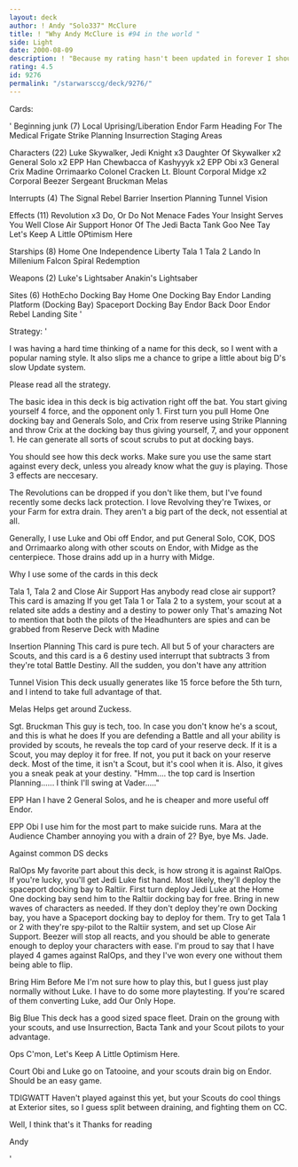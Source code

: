 ```yaml
---
layout: deck
author: ! Andy "Solo337" McClure
title: ! "Why Andy McClure is #94 in the world "
side: Light
date: 2000-08-09
description: ! "Because my rating hasn't been updated in forever I should be like 50th or higher Anyway, here's my newest deck, I love it."
rating: 4.5
id: 9276
permalink: "/starwarsccg/deck/9276/"
---
```

Cards: 

'
Beginning junk (7)
Local Uprising/Liberation
Endor
 Farm
Heading For The Medical Frigate
Strike Planning
Insurrection
Staging Areas

Characters (22)
Luke Skywalker, Jedi Knight x3
Daughter Of Skywalker x2
General Solo x2
EPP Han
Chewbacca of Kashyyyk x2
EPP Obi x3
General Crix Madine
Orrimaarko
Colonel Cracken
Lt. Blount
Corporal Midge x2
Corporal Beezer
Sergeant Bruckman
Melas

Interrupts (4)
The Signal
Rebel Barrier
Insertion Planning
Tunnel Vision

Effects (11)
Revolution x3
Do, Or Do Not
Menace Fades
Your Insight Serves You Well
Close Air Support
Honor Of The Jedi
Bacta Tank
Goo Nee Tay
Let's Keep A Little OPtimism Here

Starships (8)
Home One
Independence
Liberty
Tala 1
Tala 2
Lando In Millenium Falcon
Spiral
Redemption

Weapons (2)
Luke's Lightsaber
Anakin's Lightsaber

Sites (6)
HothEcho Docking Bay
Home One Docking Bay
Endor Landing Platform (Docking Bay)
 Spaceport Docking Bay
Endor Back Door
Endor Rebel Landing Site
'

Strategy: '

I was having a hard time thinking of a name for this deck, so I went with a popular naming style. It also slips me a chance to gripe a little about big D's slow Update system.

Please read all the strategy.

The basic idea in this deck is big activation right off the bat. You start giving yourself 4 force, and the opponent only 1. First turn you pull Home One docking bay and Generals Solo, and Crix from reserve using Strike Planning and throw Crix at the docking bay thus giving yourself, 7, and your opponent 1. He can generate all sorts of scout scrubs to put at docking bays.

You should see how this deck works. Make sure you use the same start against every deck, unless you already know what the guy is playing. Those 3 effects are neccesary.

The Revolutions can be dropped if you don't like them, but I've found recently some decks lack protection. I love Revolving they're Twixes, or your Farm for extra drain. They aren't a big part of the deck, not essential at all.

Generally, I use Luke and Obi off Endor, and put General Solo, COK, DOS and Orrimaarko along with other scouts on Endor, with Midge as the centerpiece. Those drains add up in a hurry with Midge.

Why I use some of the cards in this deck

Tala 1, Tala 2 and Close Air Support Has anybody read close air support? This card is amazing If you get Tala 1 or Tala 2 to a system, your scout at a related site adds a destiny and a destiny to power only That's amazing Not to mention that both the pilots of the Headhunters are spies and can be grabbed from Reserve Deck with Madine

Insertion Planning This card is pure tech. All but 5 of your characters are Scouts, and this card is a 6 destiny used interrupt that subtracts 3 from they're total Battle Destiny. All the sudden, you don't have any attrition

Tunnel Vision This deck usually generates like 15 force before the 5th turn, and I intend to take full advantage of that.

Melas Helps get around Zuckess.

Sgt. Bruckman This guy is tech, too. In case you don't know he's a scout, and this is what he does If you are defending a Battle and all your ability is provided by scouts, he reveals the top card of your reserve deck. If it is a Scout, you may deploy it for free. If not, you put it back on your reserve deck. Most of the time, it isn't a Scout, but it's cool when it is. Also, it gives you a sneak peak at your destiny. "Hmm.... the top card is Insertion Planning...... I think I'll swing at Vader....."

EPP Han I have 2 General Solos, and he is cheaper and more useful off Endor.

EPP Obi I use him for the most part to make suicide runs. Mara at the Audience Chamber annoying you with a drain of 2? Bye, bye Ms. Jade.

Against common DS decks

RalOps My favorite part about this deck, is how strong it is against RalOps. If you're lucky, you'll get Jedi Luke fist hand. Most likely, they'll deploy the spaceport docking bay to Raltiir. First turn deploy Jedi Luke at the Home One docking bay send him to the Raltiir docking bay for free. Bring in new waves of characters as needed. If they don't deploy they're own Docking bay, you have a Spaceport docking bay to deploy for them. Try to get Tala 1 or 2 with they're spy-pilot to the Raltiir system, and set up Close Air Support. Beezer will stop all reacts, and you should be able to generate enough to deploy your characters with ease. I'm proud to say that I have played 4 games against RalOps, and they I've won every one without them being able to flip.

Bring Him Before Me
I'm not sure how to play this, but I guess just play normally without Luke. I have to do some more playtesting. If you're scared of them converting Luke, add Our Only Hope.

Big Blue
This deck has a good sized space fleet. Drain on the groung with your scouts, and use Insurrection, Bacta Tank and your Scout pilots to your advantage.

Ops C'mon, Let's Keep A Little Optimism Here.

Court Obi and Luke go on Tatooine, and your scouts drain big on Endor. Should be an easy game.

TDIGWATT Haven't played against this yet, but your Scouts do cool things at Exterior sites, so I guess split between draining, and fighting them on CC.

Well, I think that's it Thanks for reading

Andy



'
